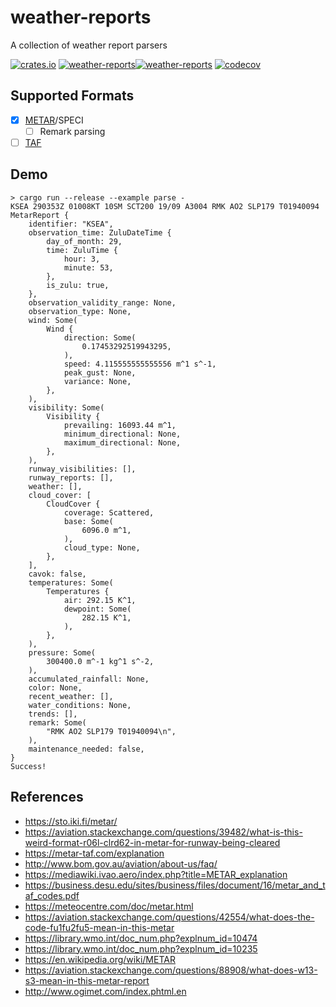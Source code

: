 # weather-reports

A collection of weather report parsers

[![crates.io](https://img.shields.io/crates/v/weather-reports.svg)](https://crates.io/crates/weather-reports) [![weather-reports](https://docs.rs/weather-reports/badge.svg)](https://docs.rs/weather-reports)[![weather-reports](https://github.com/sameer/weather-reports/actions/workflows/rust.yml/badge.svg)](https://github.com/sameer/weather-reports/actions/workflows/rust.yml) [![codecov](https://codecov.io/gh/sameer/weather-reports/branch/main/graph/badge.svg?token=TPIzIZtbdq)](https://codecov.io/gh/sameer/weather-reports)

## Supported Formats

- [x] [METAR](https://en.wikipedia.org/wiki/METAR)/SPECI
  - [ ] Remark parsing
- [ ] [TAF](https://en.wikipedia.org/wiki/Terminal_aerodrome_forecast)

## Demo

```
> cargo run --release --example parse -
KSEA 290353Z 01008KT 10SM SCT200 19/09 A3004 RMK AO2 SLP179 T01940094
MetarReport {
    identifier: "KSEA",
    observation_time: ZuluDateTime {
        day_of_month: 29,
        time: ZuluTime {
            hour: 3,
            minute: 53,
        },
        is_zulu: true,
    },
    observation_validity_range: None,
    observation_type: None,
    wind: Some(
        Wind {
            direction: Some(
                0.17453292519943295,
            ),
            speed: 4.115555555555556 m^1 s^-1,
            peak_gust: None,
            variance: None,
        },
    ),
    visibility: Some(
        Visibility {
            prevailing: 16093.44 m^1,
            minimum_directional: None,
            maximum_directional: None,
        },
    ),
    runway_visibilities: [],
    runway_reports: [],
    weather: [],
    cloud_cover: [
        CloudCover {
            coverage: Scattered,
            base: Some(
                6096.0 m^1,
            ),
            cloud_type: None,
        },
    ],
    cavok: false,
    temperatures: Some(
        Temperatures {
            air: 292.15 K^1,
            dewpoint: Some(
                282.15 K^1,
            ),
        },
    ),
    pressure: Some(
        300400.0 m^-1 kg^1 s^-2,
    ),
    accumulated_rainfall: None,
    color: None,
    recent_weather: [],
    water_conditions: None,
    trends: [],
    remark: Some(
        "RMK AO2 SLP179 T01940094\n",
    ),
    maintenance_needed: false,
}
Success!
```

## References

- https://sto.iki.fi/metar/
- https://aviation.stackexchange.com/questions/39482/what-is-this-weird-format-r06l-clrd62-in-metar-for-runway-being-cleared
- https://metar-taf.com/explanation
- http://www.bom.gov.au/aviation/about-us/faq/
- https://mediawiki.ivao.aero/index.php?title=METAR_explanation
- https://business.desu.edu/sites/business/files/document/16/metar_and_taf_codes.pdf
- https://meteocentre.com/doc/metar.html
- https://aviation.stackexchange.com/questions/42554/what-does-the-code-fu1fu2fu5-mean-in-this-metar
- https://library.wmo.int/doc_num.php?explnum_id=10474
- https://library.wmo.int/doc_num.php?explnum_id=10235
- https://en.wikipedia.org/wiki/METAR
- https://aviation.stackexchange.com/questions/88908/what-does-w13-s3-mean-in-this-metar-report
- http://www.ogimet.com/index.phtml.en